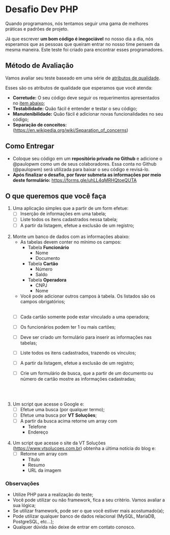 # Desafio Dev PHP

Quando programamos, nós tentamos seguir uma gama de melhores práticas e padrões de projeto.

Já que escrever **um bom código é inegociável** no nosso dia a dia, nós esperamos que as pessoas que queiram entrar no nosso time pensem da mesma maneira. Este teste foi criado para encontrar esses programadores.

## Método de Avaliação

Vamos avaliar seu teste baseado em uma série de [atributos de qualidade](https://en.wikipedia.org/wiki/List_of_system_quality_attributes).

Esses são os atributos de qualidade que esperamos que você atenda:
- **Corretude:** O seu código deve seguir os requerimentos apresentados no [item abaixo](#o-que-queremos-que-você-faça);
- **Testabilidade:** Quão fácil é entender e testar o seu código;
- **Manutenibilidade:** Quão fácil é adicionar novas funcionalidades no seu código;
- **Separação de conceitos:** (https://en.wikipedia.org/wiki/Separation_of_concerns)

## Como Entregar

- Coloque seu código em um **repositório privado no Github** e adicione o @paulopwm como um de seus colaboradores.
  Essa conta no Github (@paulopwm) será utilizada para baixar o seu código e revisá-lo.
- **Após finalizar o desafio, por favor submeta as informações por meio deste formulário:**
  https://forms.gle/uhLL4qMRHQtoeQUTA


## O que queremos que você faça
1. Uma aplicação simples que a partir de um form efetue:
    - [ ] Inserção de informações em uma tabela;
    - [ ] Liste todos os itens cadastrados nessa tabela; 
    - [ ] A partir da listagem, efetue a exclusão de um registro;
      <br><br>
2. Monte um banco de dados com as informações abaixo:
    - As tabelas devem conter no mínimo os campos:
      - Tabela **Funcionário**
        - Nome
        - Documento
      - Tabela **Cartão**
        - Número
        - Saldo
      - Tabela **Operadora**
        - CNPJ
        - Nome
    - Você pode adicionar outros campos à tabela. Os listados são os campos obrigatórios;
     <br><br>
    - [ ] Cada cartão somente pode estar vinculado a uma operadora;
    - [ ] Os funcionários podem ter 1 ou mais cartões;
    - [ ] Deve ser criado um formulário para inserir as informações nas tabelas;
    - [ ] Liste todos os itens cadastrados, trazendo os vínculos;
    - [ ] A partir da listagem, efetue a exclusão de um registro;
    - [ ] Crie um formulário de busca, que a partir de um documento ou número de cartão mostre as informações cadastradas;
    
      <br><br>
3. Um script que acesse o Google e:
    - [ ] Efetue uma busca (por qualquer termo);
    - [ ] Efetue uma busca por **VT Soluções**;
    - [ ] A partir da busca acima retorne um array com 
      - Telefone
      - Endereço
        <br><br>
4. Um script que acesse o site da VT Soluções (https://www.vtsolucoes.com.br) obtenha a última notícia do blog e:
    - [ ] Retorne um array com
      - Título
      - Resumo
      - URL da imagem

### Observações
- Utilize PHP para a realização do teste;
- Você pode utilizar ou não framework, fica a seu critério. Vamos avaliar a sua lógica; 
- Se utilizar framework, pode ser o que você estiver mais acostumado(a);
- Pode utilizar qualquer banco de dados relacional (MySQL, MariaDB, PostgreSQL, etc...);
- Qualquer dúvida não deixe de entrar em contato conosco.
